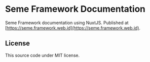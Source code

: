 # Seme Framework Documentation

Seme Framework documentation using NuxtJS. Published at [https://seme.framework.web.id](https://seme.framework.web.id).

## License
This source code under MIT license.
